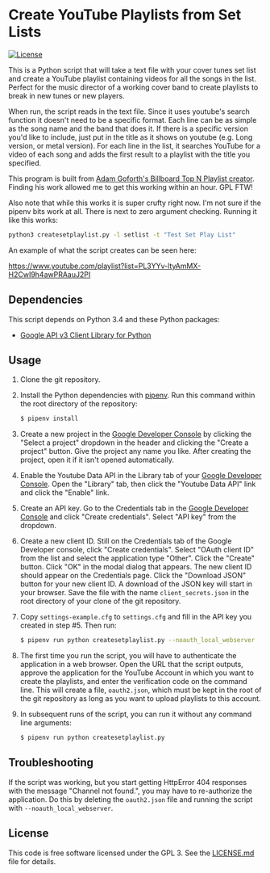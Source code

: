 Create YouTube Playlists from  Set Lists
========================================

[![License](https://img.shields.io/badge/License-GPL3-blue.svg)](COPYING)

This is a Python script that will take a text file with your cover tunes set list
and create a YouTube playlist containing videos for all the songs in the list.
Perfect for the music director of a working cover band to create playlists to break
in new tunes or new players.

When run, the script reads in the text file. Since it uses youtube's search function
it doesn't need to be a specific format. Each line can be as simple as the song name
and the band that does it. If there is a specific version you'd like to include, just
put in the title as it shows on youtube (e.g. Long version, or metal version).  For 
each line in the list, it searches YouTube for a video of each song and adds the 
first result to a playlist with the title you specified.

This program is built from [Adam Goforth's Billboard Top N Playlist creator](https://github.com/aag/billboard_yt_playlist_creator). Finding his work allowed me to get this working within an hour. GPL FTW!

Also note that while this works it is super crufty right now. I'm not sure if the pipenv bits
work at all. There is next to zero argument checking. Running it like this works:

```sh
python3 createsetplaylist.py -l setlist -t "Test Set Play List"
```

An example of what the script creates can be seen here:

https://www.youtube.com/playlist?list=PL3YYv-ltyAmMX-H2CwI9h4awPRAauJ2PI

Dependencies
------------
This script depends on Python 3.4 and these Python packages:
- [Google API v3 Client Library for Python](https://developers.google.com/api-client-library/python/)

Usage
-----
1. Clone the git repository.

2. Install the Python dependencies with [pipenv](https://docs.pipenv.org/).
    Run this command within the root directory of the repository:

    ```sh
    $ pipenv install
    ```

3. Create a new project in the
    [Google Developer Console](https://console.developers.google.com/)
    by clicking the "Select a project" dropdown in the header and clicking the
    "Create a project" button. Give the project any name you like. After
    creating the project, open it if it isn't opened automatically.

4. Enable the Youtube Data API in the Library tab of your 
    [Google Developer Console](https://console.developers.google.com/). Open the
    "Library" tab, then click the "Youtube Data API" link and click the "Enable"
    link.

5. Create an API key. Go to the Credentials tab in the
    [Google Developer Console](https://console.developers.google.com/)
    and click "Create credentials". Select "API key" from the dropdown.

6. Create a new client ID. Still on the Credentials tab of the Google Developer
    console, click "Create credentials". Select "OAuth client ID" from the list
    and select the application type "Other". Click the "Create" button. Click
    "OK" in the modal dialog that appears. The new client ID should appear on
    the Credentials page. Click the "Download JSON" button for your new client
    ID. A download of the JSON key will start in your browser. Save the file
    with the name `client_secrets.json` in the root directory of your clone of
    the git repository.

7. Copy `settings-example.cfg` to `settings.cfg` and fill in the API key you
    created in step #5. Then run:

    ```sh
    $ pipenv run python createsetplaylist.py --noauth_local_webserver
    ```

8. The first time you run the script, you will have to authenticate the
    application in a web browser. Open the URL that the script outputs,
    approve the application for the YouTube Account in which you want to
    create the playlists, and enter the verification code on the command line.
    This will create a file, `oauth2.json`, which must be kept in the root
    of the git repository as long as you want to upload playlists to this
    account.

9. In subsequent runs of the script, you can run it without any command line
    arguments:

    ```sh
    $ pipenv run python createsetplaylist.py
    ```

Troubleshooting
---------------
If the script was working, but you start getting HttpError 404 responses with
the message "Channel not found.", you may have to re-authorize the application.
Do this by deleting the `oauth2.json` file and running the script
with `--noauth_local_webserver`.

License
-------
This code is free software licensed under the GPL 3. See the
[LICENSE.md](LICENSE.md) file for details.

